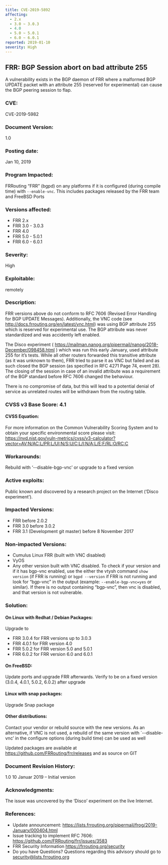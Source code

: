 ```yaml
---
title: CVE-2019-5892
affecting:
  - 2.x
  - 3.0 ~ 3.0.3
  - 4.0
  - 5.0 ~ 5.0.1
  - 6.0 ~ 6.0.1
reported: 2019-01-10
severity: High
---
```


## FRR: BGP Session abort on bad attribute 255
A vulnerability exists in the BGP daemon of FRR where a malformed BGP UPDATE packet with an attribute 255 (reserved for experimental) can cause the BGP peering session to flap.

### CVE:
CVE-2019-5982

### Document Version:
 1.0

### Posting date:
Jan 10, 2019

### Program Impacted:
FRRouting “FRR” (bgpd) on any platforms if it is configured (during compile time) with `--enable-vnc`. This includes packages released by the FRR team and FreeBSD Ports

### Versions affected:

- FRR 2.x
- FRR 3.0 - 3.0.3
- FRR 4.0
- FRR 5.0 - 5.0.1
- FRR 6.0 - 6.0.1

### Severity:
High

### Exploitable:
remotely

### Description:
FRR versions above do not conform to RFC 7606 (Revised Error Handling for BGP UPDATE Messages). Additionally, the VNC code (see http://docs.frrouting.org/en/latest/vnc.html) was using BGP attribute 255 which is reserved for experimental use. The BGP attribute was never standardized and was accidently left enabled.

The Disco experiment ( https://mailman.nanog.org/pipermail/nanog/2018-December/098458.html )  which was run this early January, used attribute 255 for it’s tests. While all other routers forwarded this transitive attribute (as it was unknown to them), FRR tried to parse it as VNC but failed and as such closed the BGP session (as specified in RFC 4271 Page 74, event 28). The closing of the session in case of an invalid attribute was a requirement of the BGP standard before RFC 7606 changed the behaviour.

There is no compromise of data, but this will lead to a potential denial of service as unrelated routes will be withdrawn from the routing table.

### CVSS v3 Base Score: 4.1

#### CVSS Equation:
For more information on the Common Vulnerability Scoring System and to obtain your specific environmental score please visit:
https://nvd.nist.gov/vuln-metrics/cvss/v3-calculator?vector=AV:N/AC:L/PR:L/UI:N/S:U/C:L/I:N/A:L/E:F/RL:O/RC:C

### Workarounds:
Rebuild with ‘--disable-bgp-vnc’ or upgrade to a fixed version

### Active exploits:
Public known and discovered by a research project on the Internet (‘Disco experiment’).

### Impacted Versions:
- FRR before 2.0.2
- FRR 3.0 before 3.0.2
- FRR 3.1 (Development git master) before 8 November 2017

### Non-impacted Versions:
- Cumulus Linux FRR (built with VNC disabled)
- VyOS
- Any other version built with VNC disabled. To check if your version and if it has bgp-vnc enabled, use the either the vtysh command `show version` (if FRR is running) or `bgpd --version` if FRR is not running and look for “bgp-vnc” in the output (example: `--enable-bgp-vnc=yes` or similar). If there is no output containing “bgp-vnc”, then vnc is disabled, and that version is not vulnerable.

### Solution:

#### On Linux with Redhat / Debian Packages:
Upgrade to

- FRR 3.0.4  for FRR versions up to 3.0.3
- FRR 4.0.1 for FRR version 4.0
- FRR 5.0.2 for FRR version 5.0 and 5.0.1
- FRR 6.0.2 for FRR version 6.0 and 6.0.1

#### On FreeBSD:

Update ports and upgrade FRR afterwards. Verify to be on a fixed version (3.0.4, 4.0.1, 5.0.2, 6.0.2) after upgrade

#### Linux with snap packages:
Upgrade Snap package

#### Other distributions:
Contact your vendor or rebuild source with the new versions. As an alternative, if VNC is not used, a rebuild of the same version with `--disable-vnc’ in the configure options (during build time) can be used as well

Updated packages are available at https://github.com/FRRouting/frr/releases and as source on GIT

### Document Revision History:
1.0  10 Januar 2019 – Initial version

### Acknowledgments:
The issue was uncovered by the ‘Disco’ experiment on the live Internet.

### References:

- Update announcement: https://lists.frrouting.org/pipermail/frog/2019-January/000404.html
- Issue tracking to implement RFC 7606: https://github.com/FRRouting/frr/issues/3583
- FRR Security Information https://frrouting.org/security
- Do you have Questions? Questions regarding this advisory should go to security@lists.frrouting.org
